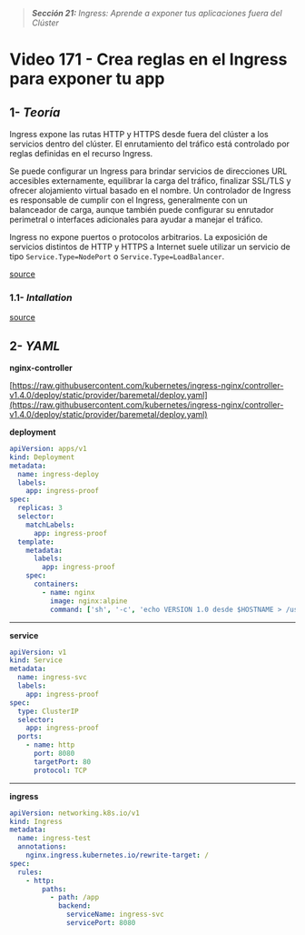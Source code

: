 > _**Sección 21:** Ingress: Aprende a exponer tus aplicaciones fuera del Clúster_

# Video 171 - Crea reglas en el Ingress para exponer tu app

## 1- _Teoría_

Ingress expone las rutas HTTP y HTTPS desde fuera del clúster a los servicios dentro del clúster. El enrutamiento del tráfico está controlado por reglas definidas en el recurso Ingress.

Se puede configurar un Ingress para brindar servicios de direcciones URL accesibles externamente, equilibrar la carga del tráfico, finalizar SSL/TLS y ofrecer alojamiento virtual basado en el nombre. Un controlador de Ingress es responsable de cumplir con el Ingress, generalmente con un balanceador de carga, aunque también puede configurar su enrutador perimetral o interfaces adicionales para ayudar a manejar el tráfico.

Ingress no expone puertos o protocolos arbitrarios. La exposición de servicios distintos de HTTP y HTTPS a Internet suele utilizar un servicio de tipo `Service.Type=NodePort` o `Service.Type=LoadBalancer`.

[source](https://kubernetes.io/docs/concepts/services-networking/ingress/)

### 1.1- _Intallation_
 
[source](https://kubernetes.github.io/ingress-nginx/deploy/)

## 2- _YAML_

**nginx-controller**

[https://raw.githubusercontent.com/kubernetes/ingress-nginx/controller-v1.4.0/deploy/static/provider/baremetal/deploy.yaml](https://raw.githubusercontent.com/kubernetes/ingress-nginx/controller-v1.4.0/deploy/static/provider/baremetal/deploy.yaml)

**deployment**

```yaml
apiVersion: apps/v1
kind: Deployment
metadata:
  name: ingress-deploy
  labels:
    app: ingress-proof
spec:
  replicas: 3
  selector:
    matchLabels:
      app: ingress-proof
  template:
    metadata:
      labels:
        app: ingress-proof
    spec:
      containers:
        - name: nginx
          image: nginx:alpine
          command: ['sh', '-c', 'echo VERSION 1.0 desde $HOSTNAME > /usr/share/nginx/html/index.html && nginx -g "daemon off;"']
```

---

**service**

```yaml
apiVersion: v1
kind: Service
metadata:
  name: ingress-svc
  labels:
    app: ingress-proof
spec:
  type: ClusterIP
  selector:
    app: ingress-proof
  ports:
    - name: http
      port: 8080
      targetPort: 80
      protocol: TCP
```

---

**ingress**

```yaml
apiVersion: networking.k8s.io/v1
kind: Ingress
metadata:
  name: ingress-test
  annotations:
    nginx.ingress.kubernetes.io/rewrite-target: /
spec:
  rules:
    - http:
        paths:
          - path: /app
            backend:
              serviceName: ingress-svc
              servicePort: 8080
```